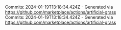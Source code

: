 Commits: 2024-01-19T13:18:34.424Z - Generated via https://github.com/marketplace/actions/artificial-grass
<br>
Commits: 2024-01-19T13:18:34.424Z - Generated via https://github.com/marketplace/actions/artificial-grass
<br>
